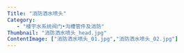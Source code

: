 ```yaml
---
Title: "消防洒水喷头"
Category:
   - "楼宇水系统阀门•沟槽管件及消防"
Thumbnail: "消防洒水喷头_head.jpg"
ContentImage: ["消防洒水喷头_01.jpg","消防洒水喷头_02.jpg"]
---
```

